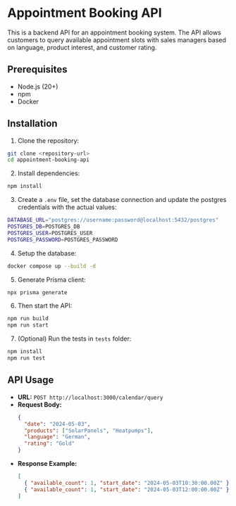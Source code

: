 # Appointment Booking API

This is a backend API for an appointment booking system. The API allows customers to query available appointment slots with sales managers based on language, product interest, and customer rating.

## Prerequisites
- Node.js (20+)
- npm
- Docker

## Installation

1. Clone the repository:
  ```sh
  git clone <repository-url>
  cd appointment-booking-api
  ```
2. Install dependencies:
  ```sh
  npm install
  ```
3. Create a `.env` file, set the database connection and update the postgres credentials with the actual values:
  ```sh
  DATABASE_URL="postgres://username:password@localhost:5432/postgres"
  POSTGRES_DB=POSTGRES_DB
  POSTGRES_USER=POSTGRES_USER
  POSTGRES_PASSWORD=POSTGRES_PASSWORD
  ```

4. Setup the database:
  ```sh
  docker compose up --build -d
  ```

5. Generate Prisma client:
  ```sh
  npx prisma generate
  ```

6. Then start the API:
  ```sh
  npm run build
  npm run start
  ```

7. (Optional) Run the tests in `tests` folder:
  ```sh
  npm install
  npm run test
  ```

## API Usage
- **URL:** `POST http://localhost:3000/calendar/query`
- **Request Body:**
  ```json
  {
    "date": "2024-05-03",
    "products": ["SolarPanels", "Heatpumps"],
    "language": "German",
    "rating": "Gold"
  }
  ```
- **Response Example:**
  ```json
  [
    { "available_count": 1, "start_date": "2024-05-03T10:30:00.00Z" },
    { "available_count": 1, "start_date": "2024-05-03T12:00:00.00Z" }
  ]
  ```
